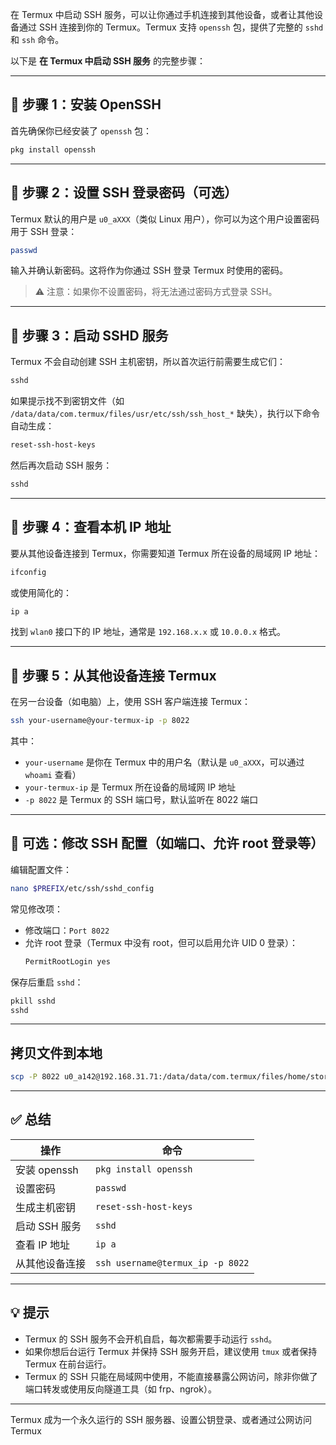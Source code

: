 在 Termux 中启动 SSH 服务，可以让你通过手机连接到其他设备，或者让其他设备通过 SSH 连接到你的 Termux。Termux 支持 `openssh` 包，提供了完整的 `sshd` 和 `ssh` 命令。

以下是 **在 Termux 中启动 SSH 服务** 的完整步骤：

---

## 📱 步骤 1：安装 OpenSSH

首先确保你已经安装了 `openssh` 包：

```bash
pkg install openssh
```

---

## 🔐 步骤 2：设置 SSH 登录密码（可选）

Termux 默认的用户是 `u0_aXXX`（类似 Linux 用户），你可以为这个用户设置密码用于 SSH 登录：

```bash
passwd
```

输入并确认新密码。这将作为你通过 SSH 登录 Termux 时使用的密码。

> ⚠️ 注意：如果你不设置密码，将无法通过密码方式登录 SSH。

---

## 🚀 步骤 3：启动 SSHD 服务

Termux 不会自动创建 SSH 主机密钥，所以首次运行前需要生成它们：

```bash
sshd
```

如果提示找不到密钥文件（如 `/data/data/com.termux/files/usr/etc/ssh/ssh_host_*` 缺失），执行以下命令自动生成：

```bash
reset-ssh-host-keys
```

然后再次启动 SSH 服务：

```bash
sshd
```

---

## 📡 步骤 4：查看本机 IP 地址

要从其他设备连接到 Termux，你需要知道 Termux 所在设备的局域网 IP 地址：

```bash
ifconfig
```

或使用简化的：

```bash
ip a
```

找到 `wlan0` 接口下的 IP 地址，通常是 `192.168.x.x` 或 `10.0.0.x` 格式。

---

## 📲 步骤 5：从其他设备连接 Termux

在另一台设备（如电脑）上，使用 SSH 客户端连接 Termux：

```bash
ssh your-username@your-termux-ip -p 8022
```

其中：
- `your-username` 是你在 Termux 中的用户名（默认是 `u0_aXXX`，可以通过 `whoami` 查看）
- `your-termux-ip` 是 Termux 所在设备的局域网 IP 地址
- `-p 8022` 是 Termux 的 SSH 端口号，默认监听在 8022 端口

---

## 🔧 可选：修改 SSH 配置（如端口、允许 root 登录等）

编辑配置文件：

```bash
nano $PREFIX/etc/ssh/sshd_config
```

常见修改项：

- 修改端口：`Port 8022`
- 允许 root 登录（Termux 中没有 root，但可以启用允许 UID 0 登录）：
  ```bash
  PermitRootLogin yes
  ```

保存后重启 `sshd`：

```bash
pkill sshd
sshd
```

---

## 拷贝文件到本地

```bash
scp -P 8022 u0_a142@192.168.31.71:/data/data/com.termux/files/home/storage/downloads/cam_1.jpg .
```

---

## ✅ 总结

| 操作 | 命令 |
|------|------|
| 安装 openssh | `pkg install openssh` |
| 设置密码 | `passwd` |
| 生成主机密钥 | `reset-ssh-host-keys` |
| 启动 SSH 服务 | `sshd` |
| 查看 IP 地址 | `ip a` |
| 从其他设备连接 | `ssh username@termux_ip -p 8022` |

---

## 💡 提示

- Termux 的 SSH 服务不会开机自启，每次都需要手动运行 `sshd`。
- 如果你想后台运行 Termux 并保持 SSH 服务开启，建议使用 `tmux` 或者保持 Termux 在前台运行。
- Termux 的 SSH 只能在局域网中使用，不能直接暴露公网访问，除非你做了端口转发或使用反向隧道工具（如 frp、ngrok）。

---

Termux 成为一个永久运行的 SSH 服务器、设置公钥登录、或者通过公网访问 Termux

